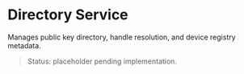 # Directory Service

Manages public key directory, handle resolution, and device registry metadata.

> Status: placeholder pending implementation.

